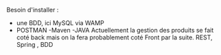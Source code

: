 Besoin d'installer : 
- une BDD, ici MySQL via WAMP
- POSTMAN
-Maven
-JAVA
Actuellement la gestion des produits se fait coté back mais on la fera probablement coté Front par la suite. 
REST, Spring , BDD 
